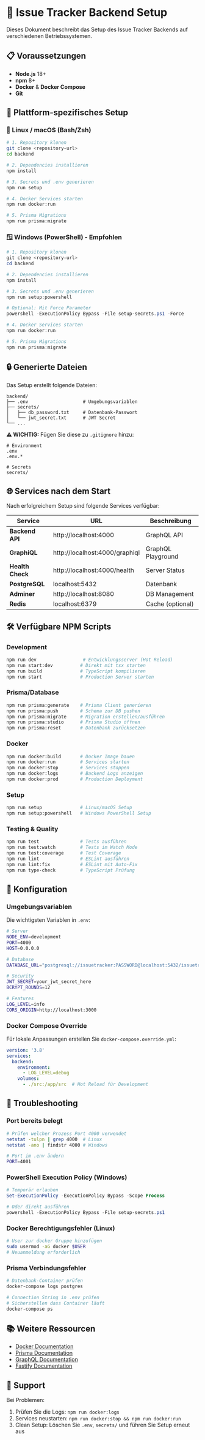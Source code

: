 # 🚀 Issue Tracker Backend Setup

Dieses Dokument beschreibt das Setup des Issue Tracker Backends auf verschiedenen Betriebssystemen.

## 📋 Voraussetzungen

- **Node.js** 18+ 
- **npm** 8+
- **Docker** & **Docker Compose**
- **Git**

## 🔧 Plattform-spezifisches Setup

### 🐧 Linux / macOS (Bash/Zsh)

```bash
# 1. Repository klonen
git clone <repository-url>
cd backend

# 2. Dependencies installieren
npm install

# 3. Secrets und .env generieren
npm run setup

# 4. Docker Services starten
npm run docker:run

# 5. Prisma Migrations
npm run prisma:migrate
```


### 🪟 Windows (PowerShell) - Empfohlen

```powershell
# 1. Repository klonen
git clone <repository-url>
cd backend

# 2. Dependencies installieren
npm install

# 3. Secrets und .env generieren
npm run setup:powershell

# Optional: Mit Force Parameter
powershell -ExecutionPolicy Bypass -File setup-secrets.ps1 -Force

# 4. Docker Services starten
npm run docker:run

# 5. Prisma Migrations
npm run prisma:migrate
```

## 🔒 Generierte Dateien

Das Setup erstellt folgende Dateien:

```
backend/
├── .env                    # Umgebungsvariablen
├── secrets/
│   ├── db_password.txt     # Datenbank-Passwort
│   └── jwt_secret.txt      # JWT Secret
└── ...
```

**⚠️ WICHTIG:** Fügen Sie diese zu `.gitignore` hinzu:

```gitignore
# Environment
.env
.env.*

# Secrets
secrets/
```

## 🌐 Services nach dem Start

Nach erfolgreichem Setup sind folgende Services verfügbar:

| Service | URL | Beschreibung |
|---------|-----|--------------|
| **Backend API** | http://localhost:4000 | GraphQL API |
| **GraphiQL** | http://localhost:4000/graphiql | GraphQL Playground |
| **Health Check** | http://localhost:4000/health | Server Status |
| **PostgreSQL** | localhost:5432 | Datenbank |
| **Adminer** | http://localhost:8080 | DB Management |
| **Redis** | localhost:6379 | Cache (optional) |

## 🛠️ Verfügbare NPM Scripts

### Development
```bash
npm run dev                 # Entwicklungsserver (Hot Reload)
npm run start:dev          # Direkt mit tsx starten
npm run build              # TypeScript kompilieren
npm run start              # Production Server starten
```

### Prisma/Database
```bash
npm run prisma:generate    # Prisma Client generieren
npm run prisma:push        # Schema zur DB pushen
npm run prisma:migrate     # Migration erstellen/ausführen
npm run prisma:studio      # Prisma Studio öffnen
npm run prisma:reset       # Datenbank zurücksetzen
```

### Docker
```bash
npm run docker:build       # Docker Image bauen
npm run docker:run         # Services starten
npm run docker:stop        # Services stoppen
npm run docker:logs        # Backend Logs anzeigen
npm run docker:prod        # Production Deployment
```

### Setup
```bash
npm run setup              # Linux/macOS Setup
npm run setup:powershell   # Windows PowerShell Setup
```

### Testing & Quality
```bash
npm run test               # Tests ausführen
npm run test:watch         # Tests im Watch Mode
npm run test:coverage      # Test Coverage
npm run lint               # ESLint ausführen
npm run lint:fix           # ESLint mit Auto-Fix
npm run type-check         # TypeScript Prüfung
```

## 🔧 Konfiguration

### Umgebungsvariablen

Die wichtigsten Variablen in `.env`:

```bash
# Server
NODE_ENV=development
PORT=4000
HOST=0.0.0.0

# Database
DATABASE_URL="postgresql://issuetracker:PASSWORD@localhost:5432/issuetracker_db"

# Security
JWT_SECRET=your_jwt_secret_here
BCRYPT_ROUNDS=12

# Features
LOG_LEVEL=info
CORS_ORIGIN=http://localhost:3000
```

### Docker Compose Override

Für lokale Anpassungen erstellen Sie `docker-compose.override.yml`:

```yaml
version: '3.8'
services:
  backend:
    environment:
      - LOG_LEVEL=debug
    volumes:
      - ./src:/app/src  # Hot Reload für Development
```

## 🚨 Troubleshooting

### Port bereits belegt
```bash
# Prüfen welcher Prozess Port 4000 verwendet
netstat -tulpn | grep 4000  # Linux
netstat -ano | findstr 4000 # Windows

# Port im .env ändern
PORT=4001
```

### PowerShell Execution Policy (Windows)
```powershell
# Temporär erlauben
Set-ExecutionPolicy -ExecutionPolicy Bypass -Scope Process

# Oder direkt ausführen
powershell -ExecutionPolicy Bypass -File setup-secrets.ps1
```

### Docker Berechtigungsfehler (Linux)
```bash
# User zur docker Gruppe hinzufügen
sudo usermod -aG docker $USER
# Neuanmeldung erforderlich
```

### Prisma Verbindungsfehler
```bash
# Datenbank-Container prüfen
docker-compose logs postgres

# Connection String in .env prüfen
# Sicherstellen dass Container läuft
docker-compose ps
```

## 📚 Weitere Ressourcen

- [Docker Documentation](https://docs.docker.com/)
- [Prisma Documentation](https://www.prisma.io/docs/)
- [GraphQL Documentation](https://graphql.org/learn/)
- [Fastify Documentation](https://www.fastify.io/docs/)

## 🤝 Support

Bei Problemen:

1. Prüfen Sie die Logs: `npm run docker:logs`
2. Services neustarten: `npm run docker:stop && npm run docker:run`
3. Clean Setup: Löschen Sie `.env`, `secrets/` und führen Sie Setup erneut aus 